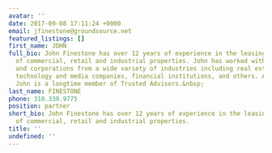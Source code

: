 ```yaml
---
avatar: ''
date: 2017-09-08 17:11:24 +0000
email: jfinestone@groundsource.net
featured_listings: []
first_name: JOHN
full_bio: John Finestone has over 12 years of experience in the leasing and investment
  of commercial, retail and industrial properties. John has worked with companies
  and corporations from a wide variety of industries including real estate investors,
  technology and media companies, financial institutions, and others. Additionally,
  John is a longtime member of Trusted Advisors.&nbsp;
last_name: FINESTONE
phone: 310.339.9775
position: partner
short_bio: John Finestone has over 12 years of experience in the leasing and investment
  of commercial, retail and industrial properties.
title: ''
undefined: ''
---
```

